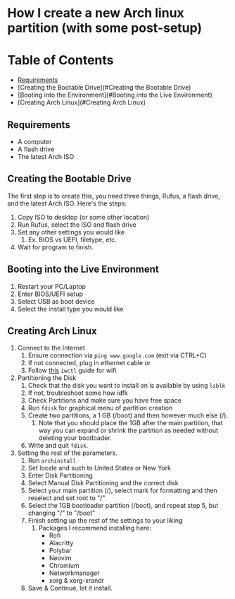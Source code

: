 # How I create a new Arch linux partition (with some post-setup)

# Table of Contents
- [Requirements](#Requirements)
- [Creating the Bootable Drive](#Creating the Bootable Drive)
- [Booting into the Environment](#Booting into the Live Environment)
- [Creating Arch Linux](#Creating Arch Linux)

## Requirements
- A computer
- A flash drive
- The latest Arch ISO

## Creating the Bootable Drive
The first step is to create this, you need three things, Rufus, a flash drive, and the latest Arch ISO. Here's the steps:
1. Copy ISO to desktop (or some other location)
2. Run Rufus, select the ISO and flash drive
3. Set any other settings you would like 
   1. Ex. BIOS vs UEFI, filetype, etc.
3. Wait for program to finish.

## Booting into the Live Environment
1. Restart your PC/Laptop
2. Enter BIOS/UEFI setup
3. Select USB as boot device
4. Select the install type you would like

## Creating Arch Linux
1. Connect to the Internet
   1. Ensure connection via `ping www.google.com` (exit via CTRL+C)
   2. If not connected, plug in ethernet cable or 
   3. Follow [this](https://wiki.archlinux.org/title/Iwd#iwctl) `iwctl` guide for wifi
2. Partitioning the Disk
   1. Check that the disk you want to install on is available by using `lsblk`
   2. If not, troubleshoot some how idfk
   3. Check Partitions and make sure you have free space
   4. Run `fdisk` for graphical menu of partition creation
   5. Create two partitions, a 1 GB (/boot) and then however much else (/).
      1. Note that you should place the 1GB after the main partition, that way you can expand or shrink the partition as needed without deleting your bootloader. 
   6. Write and quit `fdisk`.
3. Setting the rest of the parameters.
   1. Run `archinstall`
   2. Set locale and such to United States or New York
   3. Enter Disk Partitioning
   4. Select Manual Disk Partitioning and the correct disk
   5. Select your main partition (/), select mark for formatting and then reselect and set root to "/"
   6. Select the 1GB bootloader partition (/boot), and repeat step 5, but changing "/" to "/boot"
   7. Finish setting up the rest of the settings to your liking
      1. Packages I recommend installing here:
         - Rofi
         - Alacritty
         - Polybar
         - Neovim
         - Chromium
         - Networkmanager
         - xorg & xorg-xrandr
   8. Save & Continue, let it install.
